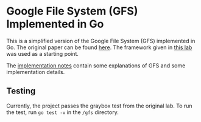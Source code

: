 # Google File System (GFS) Implemented in Go

This is a simplified version of the Google File System (GFS) implemented in Go.
The original paper can be found [here](https://static.googleusercontent.com/media/research.google.com/en//archive/gfs-sosp2003.pdf).
The framework given in [this lab](https://bitbucket.org/abcdabcd987/ppca-gfs/) was used as a starting point.

The [implementation notes](docs/notes.md) contain some explanations of GFS and some implementation details.

## Testing

Currently, the project passes the graybox test from the original lab. To run the test, run `go test -v` in the `/gfs` directory.
